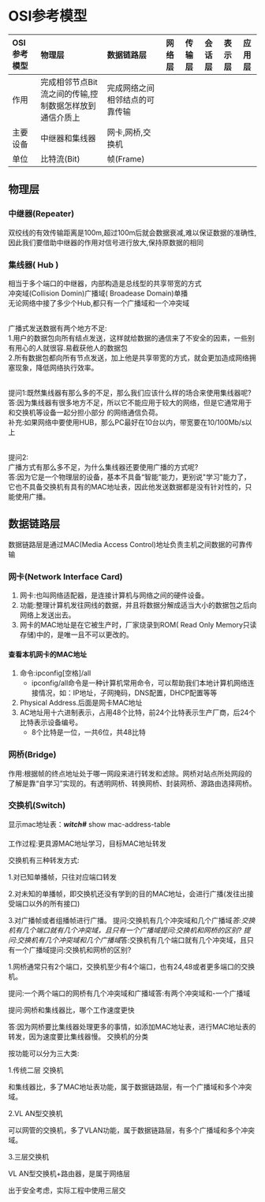 # OSI参考模型
|OSI参考模型|物理层|数据链路层|网络层|传输层|会话层|表示层|应用层|
|:---|:---|:---|:---:|:---:|:---:|:---:|:---:|
|作用|完成相邻节点Bit流之间的传输,控制数据怎样放到通信介质上|完成网络之间相邻结点的可靠传输||||||
|主要设备|中继器和集线器|网卡,网桥,交换机||||||
|单位|比特流(Bit)|帧(Frame)|||||
## 物理层
### 中继器(Repeater)
双绞线的有效传输距离是100m,超过100m后就会数据衰减,难以保证数据的准确性,因此我们要借助中继器的作用对信号进行放大,保持原数据的相同
### 集线器( Hub )
相当于多个端口的中继器，内部构造是总线型的共享带宽的方式
<br>冲突域(Collision Domin)广播域( Broadease Domain)单播
<br>无论网络中接了多少个Hub,都只有一个广播域和一个冲突域

<br>广播式发送数据有两个地方不足:
<br>1.用户的数据包向所有结点发送，这样就给数据的通信来了不安全的因素，一些别有用心的人就很容.易截获他人的数据包
<br>2.所有数据包都向所有节点发送，加上他是共享带宽的方式，就会更加造成网络拥塞现象，降低网络执行效率。

<br>提问1:既然集线器有那么多的不足，那么我们应该什么样的场合来使用集线器呢?
<br>答:因为集线器有很多地方不足，所以它不能应用于较大的网络，但是它通常用于和交换机等设备一起分担小部分 的网络通信负荷。
<br>补充:如果网络中要使用HUB，那么PC最好在10台以内，带宽要在10/100Mb/s以 上

<br>提问2:
<br>广播方式有那么多不足，为什么集线器还要使用广播的方式呢?
<br>答:因为它是一个物理层的设备，基本不具备“智能”能力，更别说"学习"能力了，它也不具备交换机有具有的MAC地址表，因此他发送数据都是没有针对性的，只能使用广播。
## 数据链路层
数据链路层是通过MAC(Media Access Control)地址负责主机之间数据的可靠传输
### 网卡(Network Interface Card)
1. 网卡:也叫网络适配器，是连接计算机与网络之间的硬件设备。
2. 功能:整理计算机发往网线的数据，并且将数据分解成适当大小的数据包之后向网络上发送出去。
3. 网卡的MAC地址是在它被生产时，厂家烧录到ROM( Read Only Memory只读存储)中的，是唯一且不可以更改的。
#### 查看本机网卡的MAC地址
1. 命令:ipconfig[空格]/all  
   * ipconfig/all命令是一种计算机常用命令，可以帮助我们本地计算机网络连接情况，如：IP地址，子网掩码，DNS配置，DHCP配置等等
2. Physical Address.后面是网卡MAC地址
3. AC地址用十六进制表示，占用48个比特，前24个比特表示生产厂商，后24个比特表示设备编号。
   * 8个比特是一位，一共6位，共48比特
### 网桥(Bridge)
作用:根据帧的终点地址处于哪一网段来进行转发和滤除。网桥对站点所处网段的了解是靠“自学习”实现的。有透明网桥、转换网桥、封装网桥、源路由选择网桥。
### 交换机(Switch)
显示mac地址表：***witch#*** show mac-address-table 
####
工作过程:更具源MAC地址学习，目标MAC地址转发

交换机有三种转发方式:

1.对已知单播帧，只往对应端口转发

2.对未知的单播帧，即交换机还没有学到的目的MAC地址，会进行广播(发往出接受端口以外的所有接口)

3.对广播帧或者组播帧进行广播。
提问:交换机有几个冲突域和几个广播域*答:交换机有几个端口就有几个冲突域，且只有一个广播域提问:交换机和网桥的区别?
提问:交换机有几个冲突域和几个广播域*答:交换机有几个端口就有几个冲突域，且只有一个广播域提问:交换机和网桥的区别?

1.网桥通常只有2个端口，交换机至少有4个端口，也有24,48或者更多端口的交换机。

提问:一个两个端口的网桥有几个冲突域和广播域答:有两个冲突域和-一个广播域

提问:网桥和集线器比，哪个工作速度更快

答:因为网桥要比集线器处理更多的事情，如添加MAC地址表，进行MAC地址表的转发，因为速度要比集线器慢。
交换机的分类

按功能可以分为三大类:

1.传统二层 交换机

和集线器比，多了MAC地址表功能，属于数据链路层，有一个广播域和多个冲突域。

2.VL AN型交换机

可以网管的交换机，多了VLAN功能，属于数据链路层，有多个广播域和多个冲突域。

3.三层交换机

VL AN型交换机+路由器，是属于网络层

出于安全考虑，实际工程中使用三层交

